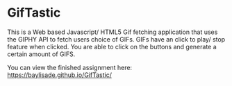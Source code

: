 # GifTastic

This is a Web based Javascript/ HTML5 Gif fetching application that uses the GIPHY API to fetch users choice of GIFs. GIFs have an click to play/ stop feature when clicked. You are able to click on the buttons and generate a certain amount of GIFS.

You can view the finished assignment here: https://baylisade.github.io/GifTastic/
